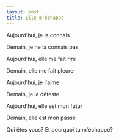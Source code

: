 ```yaml
---
layout: post
title: Elle m'échappe
---
```


Aujourd'hui, je la connais

Demain, je ne la connais pas

Aujourd'hui, elle me fait rire

Demain, elle me fait pleurer

Aujourd'hui, je l'aime

Demain, je la déteste

Aujourd'hui, elle est mon futur

Demain, elle est mon passé

Qui êtes vous? Et pourquoi tu m'échappe?